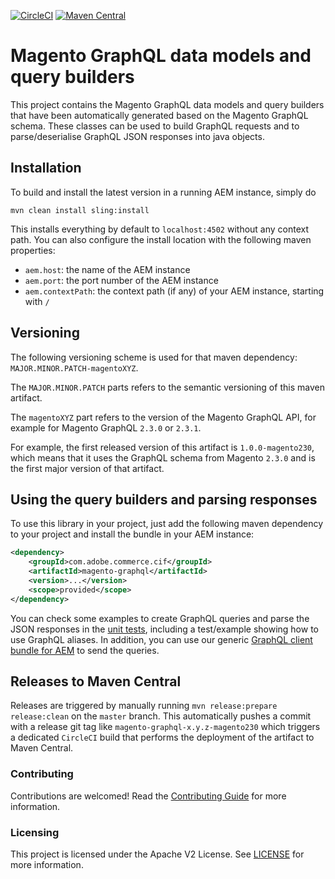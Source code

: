 [![CircleCI](https://circleci.com/gh/adobe/commerce-cif-magento-graphql.svg?style=svg)](https://circleci.com/gh/adobe/commerce-cif-magento-graphql)
[![Maven Central](https://img.shields.io/maven-central/v/com.adobe.commerce.cif/magento-graphql.svg)](https://search.maven.org/search?q=g:com.adobe.commerce.cif%20AND%20a:magento-graphql)

# Magento GraphQL data models and query builders

This project contains the Magento GraphQL data models and query builders that have been automatically generated based on the Magento GraphQL schema.
These classes can be used to build GraphQL requests and to parse/deserialise GraphQL JSON responses into java objects.

## Installation

To build and install the latest version in a running AEM instance, simply do

```
mvn clean install sling:install
```
This installs everything by default to `localhost:4502` without any context path. You can also configure the install location with the following maven properties:
* `aem.host`: the name of the AEM instance
* `aem.port`: the port number of the AEM instance
* `aem.contextPath`: the context path (if any) of your AEM instance, starting with `/`

## Versioning

The following versioning scheme is used for that maven dependency: `MAJOR.MINOR.PATCH-magentoXYZ`.

The `MAJOR.MINOR.PATCH` parts refers to the semantic versioning of this maven artifact.

The `magentoXYZ` part refers to the version of the Magento GraphQL API, for example for Magento GraphQL `2.3.0` or `2.3.1`.

For example, the first released version of this artifact is `1.0.0-magento230`, which means that it uses the GraphQL schema from Magento `2.3.0` and is the first major version of that artifact.

## Using the query builders and parsing responses

To use this library in your project, just add the following maven dependency to your project and install the bundle in your AEM instance:

```xml
<dependency>
    <groupId>com.adobe.commerce.cif</groupId>
    <artifactId>magento-graphql</artifactId>
    <version>...</version>
    <scope>provided</scope>
</dependency>
```

You can check some examples to create GraphQL queries and parse the JSON responses in the [unit tests](src/test/java/com/adobe/cq/commerce/magento/graphql/), including a test/example showing how to use GraphQL aliases. In addition, you can use our generic [GraphQL client bundle for AEM](https://github.com/adobe/commerce-cif-graphql-client) to send the queries.

## Releases to Maven Central

Releases are triggered by manually running `mvn release:prepare release:clean` on the `master` branch. This automatically pushes a commit with a release git tag like `magento-graphql-x.y.z-magento230` which triggers a dedicated `CircleCI` build that performs the deployment of the artifact to Maven Central.

### Contributing
 
Contributions are welcomed! Read the [Contributing Guide](.github/CONTRIBUTING.md) for more information.
 
### Licensing
 
This project is licensed under the Apache V2 License. See [LICENSE](LICENSE) for more information.
